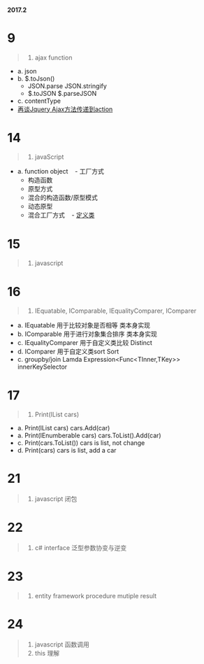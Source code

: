 #### 2017.2

# 9
> 1. ajax function
   - a. json
   - b. $.toJson()
      - JSON.parse   JSON.stringify
      -  $.toJSON $.parseJSON
   - c. contentType
   - [再谈Jquery Ajax方法传递到action](http://cnn237111.blog.51cto.com/2359144/984466)
# 14
> 1. javaScript
  - a. function object
    - 工厂方式
    - 构造函数
    - 原型方式
    - 混合的构造函数/原型模式
    - 动态原型
    - 混合工厂方式
    - [定义类](http://blog.csdn.net/gavin_luo/article/details/5979441)
    
# 15
> 1. javascript
 
# 16
> 1. IEquatable<T>, IComparable<T>, IEqualityComparer<T>, IComparer<T>
  - a. IEquatable<T> 用于比较对象是否相等 类本身实现
  - b. IComparable<T> 用于进行对象集合排序 类本身实现
  - c. IEqualityComparer<T> 用于自定义类比较 Distinct
  - d. IComparer<T> 用于自定义类sort  Sort
  - c. groupby/join Lamda Expression<Func<TInner,TKey>> innerKeySelector

# 17
> 1. Print(IList<Taxi> cars)
  - a. Print(IList<Taxi> cars) cars.Add(car)
  - a. Print(IEnumberable<Taxi> cars) cars.ToList().Add(car)
  - c. Print(cars.ToList()) cars is list, not change
  - d. Print(cars) cars is list, add a car
  
# 21 
> 1. javascript 闭包
 
# 22
> 1. c# interface 泛型参数协变与逆变
 
# 23
> 1. entity framework procedure mutiple result
 
# 24
> 1. javascript 函数调用
> 2. this 理解
